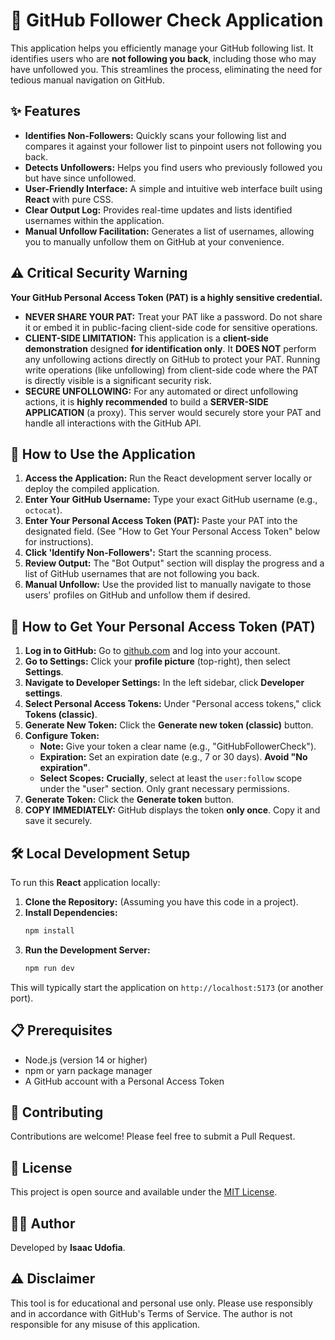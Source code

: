 # 🐙 GitHub Follower Check Application

This application helps you efficiently manage your GitHub following list. It identifies users who are **not following you back**, including those who may have unfollowed you. This streamlines the process, eliminating the need for tedious manual navigation on GitHub.

## ✨ Features

- **Identifies Non-Followers:** Quickly scans your following list and compares it against your follower list to pinpoint users not following you back.
- **Detects Unfollowers:** Helps you find users who previously followed you but have since unfollowed.
- **User-Friendly Interface:** A simple and intuitive web interface built using **React** with pure CSS.
- **Clear Output Log:** Provides real-time updates and lists identified usernames within the application.
- **Manual Unfollow Facilitation:** Generates a list of usernames, allowing you to manually unfollow them on GitHub at your convenience.

## ⚠️ Critical Security Warning

**Your GitHub Personal Access Token (PAT) is a highly sensitive credential.**

- **NEVER SHARE YOUR PAT:** Treat your PAT like a password. Do not share it or embed it in public-facing client-side code for sensitive operations.
- **CLIENT-SIDE LIMITATION:** This application is a **client-side demonstration** designed **for identification only**. It **DOES NOT** perform any unfollowing actions directly on GitHub to protect your PAT. Running write operations (like unfollowing) from client-side code where the PAT is directly visible is a significant security risk.
- **SECURE UNFOLLOWING:** For any automated or direct unfollowing actions, it is **highly recommended** to build a **SERVER-SIDE APPLICATION** (a proxy). This server would securely store your PAT and handle all interactions with the GitHub API.

## 🚀 How to Use the Application

1. **Access the Application:** Run the React development server locally or deploy the compiled application.
2. **Enter Your GitHub Username:** Type your exact GitHub username (e.g., `octocat`).
3. **Enter Your Personal Access Token (PAT):** Paste your PAT into the designated field. (See "How to Get Your Personal Access Token" below for instructions).
4. **Click 'Identify Non-Followers':** Start the scanning process.
5. **Review Output:** The "Bot Output" section will display the progress and a list of GitHub usernames that are not following you back.
6. **Manual Unfollow:** Use the provided list to manually navigate to those users' profiles on GitHub and unfollow them if desired.

## 🔑 How to Get Your Personal Access Token (PAT)

1. **Log in to GitHub:** Go to [github.com](https://github.com) and log into your account.
2. **Go to Settings:** Click your **profile picture** (top-right), then select **Settings**.
3. **Navigate to Developer Settings:** In the left sidebar, click **Developer settings**.
4. **Select Personal Access Tokens:** Under "Personal access tokens," click **Tokens (classic)**.
5. **Generate New Token:** Click the **Generate new token (classic)** button.
6. **Configure Token:**
   - **Note:** Give your token a clear name (e.g., "GitHubFollowerCheck").
   - **Expiration:** Set an expiration date (e.g., 7 or 30 days). **Avoid "No expiration"**.
   - **Select Scopes:** **Crucially**, select at least the `user:follow` scope under the "user" section. Only grant necessary permissions.
7. **Generate Token:** Click the **Generate token** button.
8. **COPY IMMEDIATELY:** GitHub displays the token **only once**. Copy it and save it securely.

## 🛠️ Local Development Setup

To run this **React** application locally:

1. **Clone the Repository:** (Assuming you have this code in a project).
2. **Install Dependencies:**
   ```bash
   npm install
   ```
3. **Run the Development Server:**
   ```bash
   npm run dev
   ```

This will typically start the application on `http://localhost:5173` (or another port).

## 📋 Prerequisites

- Node.js (version 14 or higher)
- npm or yarn package manager
- A GitHub account with a Personal Access Token

## 🤝 Contributing

Contributions are welcome! Please feel free to submit a Pull Request.

## 📄 License

This project is open source and available under the [MIT License](LICENSE).

## 👨‍💻 Author

Developed by **Isaac Udofia**.

## ⚠️ Disclaimer

This tool is for educational and personal use only. Please use responsibly and in accordance with GitHub's Terms of Service. The author is not responsible for any misuse of this application.
